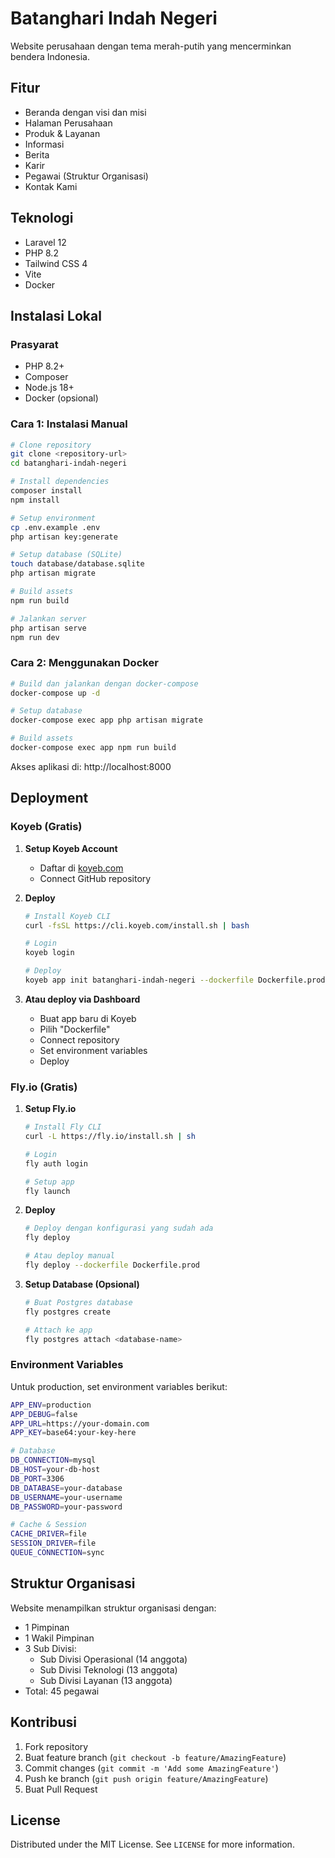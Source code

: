 # Batanghari Indah Negeri

Website perusahaan dengan tema merah-putih yang mencerminkan bendera Indonesia.

## Fitur

- Beranda dengan visi dan misi
- Halaman Perusahaan
- Produk & Layanan
- Informasi
- Berita
- Karir
- Pegawai (Struktur Organisasi)
- Kontak Kami

## Teknologi

- Laravel 12
- PHP 8.2
- Tailwind CSS 4
- Vite
- Docker

## Instalasi Lokal

### Prasyarat
- PHP 8.2+
- Composer
- Node.js 18+
- Docker (opsional)

### Cara 1: Instalasi Manual
```bash
# Clone repository
git clone <repository-url>
cd batanghari-indah-negeri

# Install dependencies
composer install
npm install

# Setup environment
cp .env.example .env
php artisan key:generate

# Setup database (SQLite)
touch database/database.sqlite
php artisan migrate

# Build assets
npm run build

# Jalankan server
php artisan serve
npm run dev
```

### Cara 2: Menggunakan Docker
```bash
# Build dan jalankan dengan docker-compose
docker-compose up -d

# Setup database
docker-compose exec app php artisan migrate

# Build assets
docker-compose exec app npm run build
```

Akses aplikasi di: http://localhost:8000

## Deployment

### Koyeb (Gratis)

1. **Setup Koyeb Account**
   - Daftar di [koyeb.com](https://koyeb.com)
   - Connect GitHub repository

2. **Deploy**
   ```bash
   # Install Koyeb CLI
   curl -fsSL https://cli.koyeb.com/install.sh | bash

   # Login
   koyeb login

   # Deploy
   koyeb app init batanghari-indah-negeri --dockerfile Dockerfile.prod
   ```

3. **Atau deploy via Dashboard**
   - Buat app baru di Koyeb
   - Pilih "Dockerfile"
   - Connect repository
   - Set environment variables
   - Deploy

### Fly.io (Gratis)

1. **Setup Fly.io**
   ```bash
   # Install Fly CLI
   curl -L https://fly.io/install.sh | sh

   # Login
   fly auth login

   # Setup app
   fly launch
   ```

2. **Deploy**
   ```bash
   # Deploy dengan konfigurasi yang sudah ada
   fly deploy

   # Atau deploy manual
   fly deploy --dockerfile Dockerfile.prod
   ```

3. **Setup Database (Opsional)**
   ```bash
   # Buat Postgres database
   fly postgres create

   # Attach ke app
   fly postgres attach <database-name>
   ```

### Environment Variables

Untuk production, set environment variables berikut:

```bash
APP_ENV=production
APP_DEBUG=false
APP_URL=https://your-domain.com
APP_KEY=base64:your-key-here

# Database
DB_CONNECTION=mysql
DB_HOST=your-db-host
DB_PORT=3306
DB_DATABASE=your-database
DB_USERNAME=your-username
DB_PASSWORD=your-password

# Cache & Session
CACHE_DRIVER=file
SESSION_DRIVER=file
QUEUE_CONNECTION=sync
```

## Struktur Organisasi

Website menampilkan struktur organisasi dengan:
- 1 Pimpinan
- 1 Wakil Pimpinan  
- 3 Sub Divisi:
  - Sub Divisi Operasional (14 anggota)
  - Sub Divisi Teknologi (13 anggota)
  - Sub Divisi Layanan (13 anggota)
- Total: 45 pegawai

## Kontribusi

1. Fork repository
2. Buat feature branch (`git checkout -b feature/AmazingFeature`)
3. Commit changes (`git commit -m 'Add some AmazingFeature'`)
4. Push ke branch (`git push origin feature/AmazingFeature`)
5. Buat Pull Request

## License

Distributed under the MIT License. See `LICENSE` for more information.
